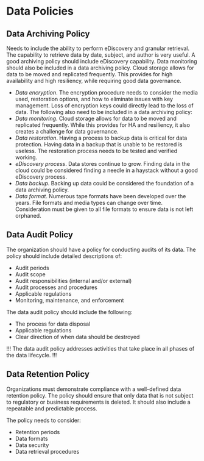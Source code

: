 # Data Policies

## Data Archiving Policy

Needs to include the ability to perform eDiscovery and granular retrieval. The capability to retrieve data by date, subject, and author is very useful. A good archiving policy should include eDiscovery capability. Data monitoring should also be included in a data archiving policy. Cloud storage allows for data to be moved and replicated frequently. This provides for high availability and high resiliency, while requiring good data governance.

- *Data encryption*. The encryption procedure needs to consider the media used, restoration options, and how to eliminate issues with key management. Loss of encryption keys could directly lead to the loss of data. The following also need to be included in a data archiving policy:
- *Data monitoring*. Cloud storage allows for data to be moved and replicated frequently. While this provides for HA and resiliency, it also creates a challenge for data governance.
- *Data restoration*. Having a process to backup data is critical for data protection. Having data in a backup that is unable to be restored is useless. The restoration process needs to be tested and verified working.
- *eDiscovery process*. Data stores continue to grow. Finding data in the cloud could be considered finding a needle in a haystack without a good eDiscovery process.
- *Data backup*. Backing up data could be considered the foundation of a data archiving policy.
- *Data format*. Numerous tape formats have been developed over the years. File formats and media types can change over time. Consideration must be given to all file formats to ensure data is not left orphaned.

## Data Audit Policy

The organization should have a policy for conducting audits of its data. The policy should include detailed descriptions of:

- Audit periods
- Audit scope
- Audit responsibilities (internal and/or external)
- Audit processes and procedures
- Applicable regulations
- Monitoring, maintenance, and enforcement

The data audit policy should include the following:

- The process for data disposal
- Applicable regulations
- Clear direction of when data should be destroyed

!!!
The data audit policy addresses activities that take place in all phases of the data lifecycle.
!!!

## Data Retention Policy

Organizations must demonstrate compliance with a well-defined data retention policy. The policy should ensure that only data that is not subject to regulatory or business requirements is deleted. It should also include a repeatable and predictable process.

The policy needs to consider:

- Retention periods
- Data formats
- Data security
- Data retrieval procedures
